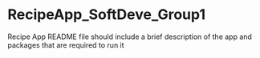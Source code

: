 # RecipeApp_SoftDeve_Group1
Recipe App 
README file should include a brief description of the app and packages that are required to run it
